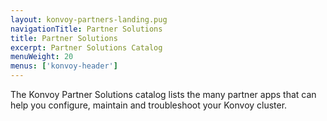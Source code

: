 ```yaml
---
layout: konvoy-partners-landing.pug
navigationTitle: Partner Solutions
title: Partner Solutions
excerpt: Partner Solutions Catalog
menuWeight: 20
menus: ['konvoy-header']
---
```

The Konvoy Partner Solutions catalog lists the many partner apps that can help you configure, maintain and troubleshoot your Konvoy cluster.


